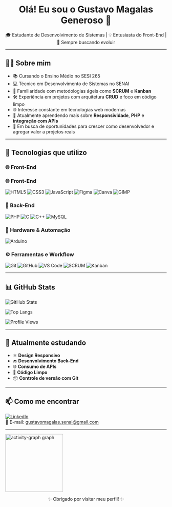 <h1 align="center">Olá! Eu sou o Gustavo Magalas Generoso 👋</h1>

<p align="center">
🎓 Estudante de Desenvolvimento de Sistemas | 💡 Entusiasta do Front-End | 🚀 Sempre buscando evoluir
</p>

---

## 🧑‍🎓 Sobre mim

- 📚 Cursando o Ensino Médio no SESI 265  
- 💻 Técnico em Desenvolvimento de Sistemas no SENAI  
- 🔄 Familiaridade com metodologias ágeis como **SCRUM** e **Kanban**  
- 🛠️ Experiência em projetos com arquitetura **CRUD** e foco em código limpo  
- 🌐 Interesse constante em tecnologias web modernas  
- 📱 Atualmente aprendendo mais sobre **Responsividade**, **PHP** e **integração com APIs**  
- 🎯 Em busca de oportunidades para crescer como desenvolvedor e agregar valor a projetos reais

---

## 💼 Tecnologias que utilizo

### 🌐 Front-End
### 🌐 Front-End
![HTML5](https://img.shields.io/badge/-HTML5-E34F26?style=flat-square&logo=html5&logoColor=white)
![CSS3](https://img.shields.io/badge/-CSS3-1572B6?style=flat-square&logo=css3)
![JavaScript](https://img.shields.io/badge/-JavaScript-F7DF1E?style=flat-square&logo=javascript&logoColor=black)
![Figma](https://img.shields.io/badge/-Figma-F24E1E?style=flat-square&logo=figma&logoColor=white)
![Canva](https://img.shields.io/badge/-Canva-00C4CC?style=flat-square&logo=canva&logoColor=white)
![GIMP](https://img.shields.io/badge/-GIMP-5C5543?style=flat-square&logo=gimp&logoColor=white)

### 🧠 Back-End
![PHP](https://img.shields.io/badge/-PHP-777BB4?style=flat-square&logo=php&logoColor=white)
![C](https://img.shields.io/badge/-C-A8B9CC?style=flat-square&logo=c&logoColor=white)
![C++](https://img.shields.io/badge/-C++-00599C?style=flat-square&logo=c%2b%2b&logoColor=white)
![MySQL](https://img.shields.io/badge/-MySQL-4479A1?style=flat-square&logo=mysql&logoColor=white)

### 🤖 Hardware & Automação
![Arduino](https://img.shields.io/badge/-Arduino-00979D?style=flat-square&logo=arduino&logoColor=white)

### ⚙️ Ferramentas e Workflow
![Git](https://img.shields.io/badge/-Git-F05032?style=flat-square&logo=git&logoColor=white)
![GitHub](https://img.shields.io/badge/-GitHub-181717?style=flat-square&logo=github)
![VS Code](https://img.shields.io/badge/-VS%20Code-007ACC?style=flat-square&logo=visual-studio-code)
![SCRUM](https://img.shields.io/badge/-SCRUM-6DB33F?style=flat-square&logo=scrumalliance&logoColor=white)
![Kanban](https://img.shields.io/badge/-Kanban-4EA94B?style=flat-square)

---

## 📊 GitHub Stats

<!-- Substitua o nome de usuário com o seu no GitHub -->
![GitHub Stats](https://github-readme-stats.vercel.app/api?username=oTalDoMagalas&show_icons=true&theme=dark&border_radius=10)

![Top Langs](https://github-readme-stats.vercel.app/api/top-langs/?username=oTalDoMagalas&layout=compact&theme=dark&border_radius=10)

![Profile Views](https://komarev.com/ghpvc/?username=oTalDoMagalas&label=Visualiza%C3%A7%C3%B5es%20de%20Perfil&color=0e75b6&style=flat)

---

## 🚀 Atualmente estudando

- ⚛️ **Design Responsivo**
- 🔙 **Desenvolvimento Back-End**
- 🌐 **Consumo de APIs**
- 🧹 **Código Limpo**
- 📦 **Controle de versão com Git**

---

## 📫 Como me encontrar

[![LinkedIn](https://img.shields.io/badge/-LinkedIn-blue?style=flat-square&logo=linkedin&logoColor=white)](https://www.linkedin.com/in/seu-perfil-aqui)  
📧 E-mail: gustavomagalas.senai@gmail.com

---
<div align="left">
  <img src="https://github-readme-activity-graph.vercel.app/graph?username=oTalDoMagalas&radius=16&theme=high-contrast&area=true&order=5&hide_border=true" height="180" alt="activity-graph graph"  />
</div>

<p align="center">✨ Obrigado por visitar meu perfil! ✨</p>
